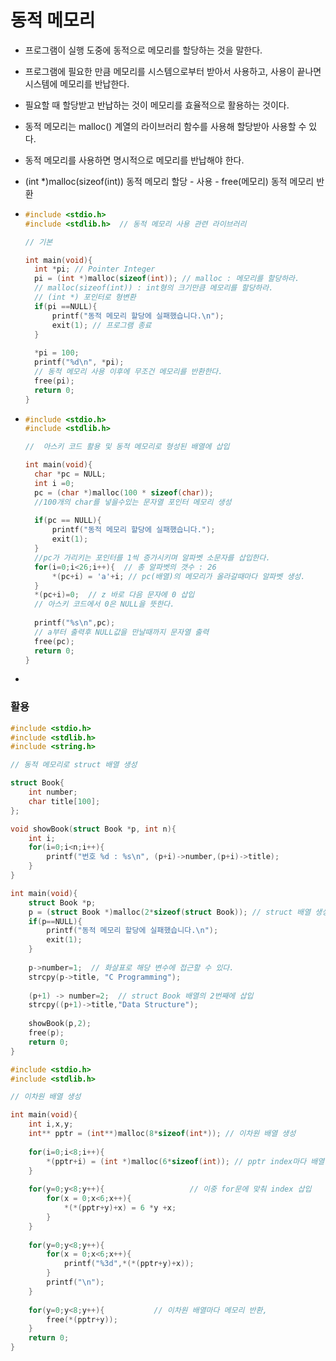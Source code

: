 # 동적 메모리

- 프로그램이 실행 도중에 동적으로 메모리를 할당하는 것을 말한다.

- 프로그램에 필요한 만큼 메모리를 시스템으로부터 받아서 사용하고, 사용이 끝나면 시스템에 메모리를 반납한다.

- 필요할 때 할당받고 반납하는 것이 메모리를 효율적으로 활용하는 것이다.

- 동적 메모리는 malloc() 계열의 라이브러리 함수를 사용해 할당받아 사용할 수 있다.

- 동적 메모리를 사용하면 명시적으로 메모리를 반납해야 한다.

- (int *)malloc(sizeof(int)) 동적 메모리 할당 - 사용 - free(메모리) 동적 메모리 반환

- ```c
  #include <stdio.h>
  #include <stdlib.h>  // 동적 메모리 사용 관련 라이브러리
  
  // 기본
  
  int main(void){
  	int *pi; // Pointer Integer
  	pi = (int *)malloc(sizeof(int)); // malloc : 메모리를 할당하라.
  	// malloc(sizeof(int)) : int형의 크기만큼 메모리를 할당하라. 
  	// (int *) 포인터로 형변환
  	if(pi ==NULL){
  		printf("동적 메모리 할당에 실패했습니다.\n");
  		exit(1); // 프로그램 종료 
  	} 
  	
  	*pi = 100;
  	printf("%d\n", *pi);
  	// 동적 메모리 사용 이후에 무조건 메모리를 반환한다.
  	free(pi); 
  	return 0;
  } 
  ```

- ```c
  #include <stdio.h>
  #include <stdlib.h>
  
  //  아스키 코드 활용 및 동적 메모리로 형성된 배열에 삽입
  
  int main(void){
  	char *pc = NULL;
  	int i =0;
  	pc = (char *)malloc(100 * sizeof(char));
  	//100개의 char를 넣을수있는 문자열 포인터 메모리 생성
  	
  	if(pc == NULL){
  		printf("동적 메모리 할당에 실패했습니다.");
  		exit(1);
  	} 
  	//pc가 가리키는 포인터를 1씩 증가시키며 알파벳 소문자를 삽입한다.
  	for(i=0;i<26;i++){  // 총 알파벳의 갯수 : 26 
  		*(pc+i) = 'a'+i; // pc(배열)의 메모리가 올라갈때마다 알파벳 생성. 
  	} 
  	*(pc+i)=0;  // z 바로 다음 문자에 0 삽입
  	// 아스키 코드에서 0은 NULL을 뜻한다.
  	
  	printf("%s\n",pc);
  	// a부터 출력후 NULL값을 만날때까지 문자열 출력
  	free(pc); 
  	return 0;
  }
  ```

- 

### 활용

```c
#include <stdio.h>
#include <stdlib.h>
#include <string.h>

// 동적 메모리로 struct 배열 생성 

struct Book{
	int number;
	char title[100];
};

void showBook(struct Book *p, int n){
	int i;
	for(i=0;i<n;i++){
		printf("번호 %d : %s\n", (p+i)->number,(p+i)->title);
	}
} 

int main(void){
	struct Book *p;
	p = (struct Book *)malloc(2*sizeof(struct Book)); // struct 배열 생성 
	if(p==NULL){
		printf("동적 메모리 할당에 실패했습니다.\n");
		exit(1);
	}
	
	p->number=1;  // 화살표로 해당 변수에 접근할 수 있다.
	strcpy(p->title, "C Programming");
	
	(p+1) -> number=2;  // struct Book 배열의 2번째에 삽입 
	strcpy((p+1)->title,"Data Structure"); 
	
	showBook(p,2);
	free(p);
	return 0;
}
```

```c
#include <stdio.h>
#include <stdlib.h>

// 이차원 배열 생성

int main(void){
	int i,x,y;
	int** pptr = (int**)malloc(8*sizeof(int*)); // 이차원 배열 생성
	
	for(i=0;i<8;i++){
		*(pptr+i) = (int *)malloc(6*sizeof(int)); // pptr index마다 배열 생성
	} 
    
	for(y=0;y<8;y++){ 					// 이중 for문에 맞춰 index 삽입
		for(x = 0;x<6;x++){
			*(*(pptr+y)+x) = 6 *y +x;
		}
	}
	
	for(y=0;y<8;y++){
		for(x = 0;x<6;x++){					
			printf("%3d",*(*(pptr+y)+x));
		}
		printf("\n");
	}
	
	for(y=0;y<8;y++){			// 이차원 배열마다 메모리 반환,
		free(*(pptr+y));		
	}
	return 0;
}
```

